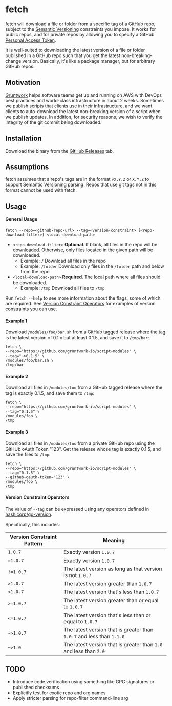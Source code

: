 # fetch

fetch will download a file or folder from a specific tag of a GitHub repo, subject to the [Semantic Versioning](http://semver.org/) 
constraints you impose. It works for public repos, and for private repos by allowing you to specify a GitHub [Personal Access Token](https://help.github.com/articles/creating-an-access-token-for-command-line-use/).

It is well-suited to downloading the latest version of a file or folder published in a GitHub repo such that you get 
the latest non-breaking-change version. Basically, it's like a package manager, but for arbitrary GitHub repos.

## Motivation

[Gruntwork](http://gruntwork.io) helps software teams get up and running on AWS with DevOps best practices and world-class 
infrastructure in about 2 weeks. Sometimes we publish scripts that clients use in their infrastructure, and we want clients
to auto-download the latest non-breaking version of a script when we publish updates. In addition, for security reasons,
we wish to verify the integrity of the git commit being downloaded.

## Installation

Download the binary from the [GitHub Releases](https://github.com/gruntwork-io/script-modules/releases) tab. 

## Assumptions

fetch assumes that a repo's tags are in the format `vX.Y.Z` or `X.Y.Z` to support Semantic Versioning parsing. Repos that
use git tags not in this format cannot be used with fetch.

## Usage

#### General Usage

```
fetch --repo=<github-repo-url> --tag=<version-constraint> [<repo-download-filter>] <local-download-path>
```

- `<repo-download-filter>` 
  **Optional**.
  If blank, all files in the repo will be downloaded. Otherwise, only files located in the given path
  will be downloaded. 
  - Example: `/` Download all files in the repo
  - Example: `/folder` Download only files in the `/folder` path and below from the repo
- `<local-download-path>`
  **Required**.
  The local path where all files should be downloaded.
  - Example: `/tmp` Download all files to `/tmp`

Run `fetch --help` to see more information about the flags, some of which are required. See [Version Constraint Operators](#version-constraint-operators)
for examples of version constraints you can use.

#### Example 1

Download `/modules/foo/bar.sh` from a GitHub tagged release where the tag is the latest version of 0.1.x but at least 0.1.5, and save it to `/tmp/bar`:

```
fetch \
--repo="https://github.com/gruntwork-io/script-modules" \
--tag="~>0.1.5" \
/modules/foo/bar.sh \
/tmp/bar
```

#### Example 2

Download all files in `/modules/foo` from a GitHub tagged release where the tag is exactly 0.1.5, and save them to `/tmp`:

```
fetch \
--repo="https://github.com/gruntwork-io/script-modules" \
--tag="0.1.5" \
/modules/foo \
/tmp

```

#### Example 3

Download all files in `/modules/foo` from a private GitHub repo using the GitHUb oAuth Token "123". Get the release whose tag is exactly 0.1.5, and save the files to `/tmp`:

```
fetch \
--repo="https://github.com/gruntwork-io/script-modules" \
--tag="0.1.5" \
--github-oauth-token="123" \
/modules/foo \
/tmp

```

#### Version Constraint Operators

The value of `--tag` can be expressed using any operators defined in [hashicorp/go-version](https://github.com/hashicorp/go-version).

Specifically, this includes:

| Version Constraint Pattern | Meaning                                  |
| -------------------------- | ---------------------------------------- |
| `1.0.7`                    | Exactly version `1.0.7`                  |
| `=1.0.7`                   | Exactly version `1.0.7`                  |
| `!=1.0.7`                  | The latest version as long as that version is not `1.0.7` |
| `>1.0.7`                   | The latest version greater than `1.0.7`  |
| `<1.0.7`                   | The latest version that's less than `1.0.7` |
| `>=1.0.7`                  | The latest version greater than or equal to `1.0.7` |
| `<=1.0.7`                  | The latest version that's less than or equal to `1.0.7` |
| `~>1.0.7`                  | The latest version that is greater than `1.0.7` and less than `1.1.0` |
| `~>1.0`                    | The latest version that is greater than `1.0` and less than `2.0` |

## TODO

- Introduce code verification using something like GPG signatures or published checksums
- Explicitly test for exotic repo and org names
- Apply stricter parsing for repo-filter command-line arg
